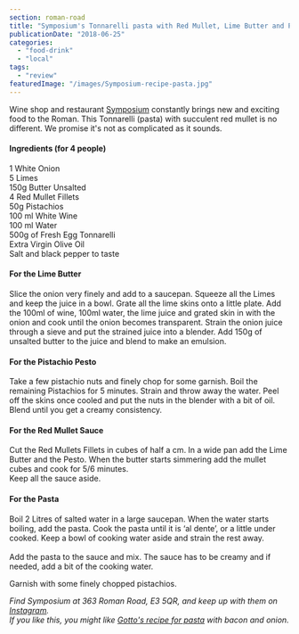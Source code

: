 ```yaml
---
section: roman-road
title: "Symposium's Tonnarelli pasta with Red Mullet, Lime Butter and Pistachio Pesto"
publicationDate: "2018-06-25"
categories: 
  - "food-drink"
  - "local"
tags: 
  - "review"
featuredImage: "/images/Symposium-recipe-pasta.jpg"
---
```


Wine shop and restaurant [Symposium](https://romanroadlondon.com/symposium-italian-restaurant-giuseppe-pollifrone-interview/) constantly brings new and exciting food to the Roman. This Tonnarelli (pasta) with succulent red mullet is no different. We promise it's not as complicated as it sounds.

#### Ingredients (for 4 people)

1 White Onion  
5 Limes  
150g Butter Unsalted  
4 Red Mullet Fillets  
50g Pistachios  
100 ml White Wine  
100 ml Water  
500g of Fresh Egg Tonnarelli  
Extra Virgin Olive Oil  
Salt and black pepper to taste

#### For the Lime Butter

Slice the onion very finely and add to a saucepan. Squeeze all the Limes and keep the juice in a bowl. Grate all the lime skins onto a little plate. Add the 100ml of wine, 100ml water, the lime juice and grated skin in with the onion and cook until the onion becomes transparent. Strain the onion juice through a sieve and put the strained juice into a blender. Add 150g of unsalted butter to the juice and blend to make an emulsion.

#### For the Pistachio Pesto

Take a few pistachio nuts and finely chop for some garnish. Boil the remaining Pistachios for 5 minutes. Strain and throw away the water. Peel off the skins once cooled and put the nuts in the blender with a bit of oil. Blend until you get a creamy consistency.

#### For the Red Mullet Sauce

Cut the Red Mullets Fillets in cubes of half a cm. In a wide pan add the Lime Butter and the Pesto. When the butter starts simmering add the mullet cubes and cook for 5/6 minutes.  
Keep all the sauce aside.

#### For the Pasta

Boil 2 Litres of salted water in a large saucepan. When the water starts boiling, add the pasta. Cook the pasta until it is ‘al dente’, or a little under cooked. Keep a bowl of cooking water aside and strain the rest away.  
​  
Add the pasta to the sauce and mix. The sauce has to be creamy and if needed, add a bit of the cooking water.

Garnish with some finely chopped pistachios.

_Find Symposium at 363 Roman Road, E3 5QR, and keep up with them on [Instagram](https://www.instagram.com/symposiumlondon/)._  
_If you like this, you might like [Gotto's recipe for pasta](https://romanroadlondon.com/gotto-trattoria-paccheri-all-amatriciana-pasta-recipe/) with bacon and onion._

